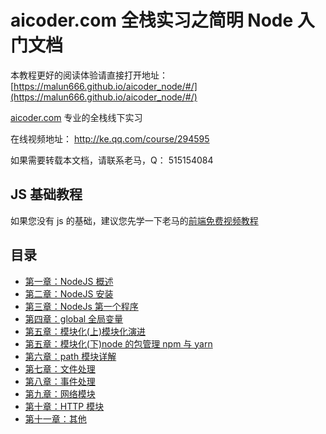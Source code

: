 # aicoder.com 全栈实习之简明 Node 入门文档

本教程更好的阅读体验请直接打开地址：[https://malun666.github.io/aicoder_node/#/](https://malun666.github.io/aicoder_node/#/)

[aicoder.com](http://aicoder.com) 专业的全栈线下实习

在线视频地址：
http://ke.qq.com/course/294595

如果需要转载本文档，请联系老马，Q： 515154084

## JS 基础教程

如果您没有 js 的基础，建议您先学一下老马的[前端免费视频教程](https://qtxh.ke.qq.com)

## 目录

- [第一章：NodeJS 概述](./nodejs/01node.md)
- [第二章：NodeJS 安装](./nodejs/02install.md)
- [第三章：NodeJs 第一个程序](./nodejs/03helloworld.md)
- [第四章：global 全局变量](./nodejs/04global.md)
- [第五章：模块化(上)模块化演进](./nodejs/05module.md)
- [第五章：模块化(下)node 的包管理 npm 与 yarn](./nodejs/06npm.md)
- [第六章：path 模块详解](./nodejs/07path.md)
- [第七章：文件处理](./nodejs/08file.md)
- [第八章：事件处理](./nodejs/09event.md)
- [第九章：网络模块](./nodejs/10net.md)
- [第十章：HTTP 模块](./nodejs/11http.md)
- [第十一章：其他](./nodejs/12other.md)
